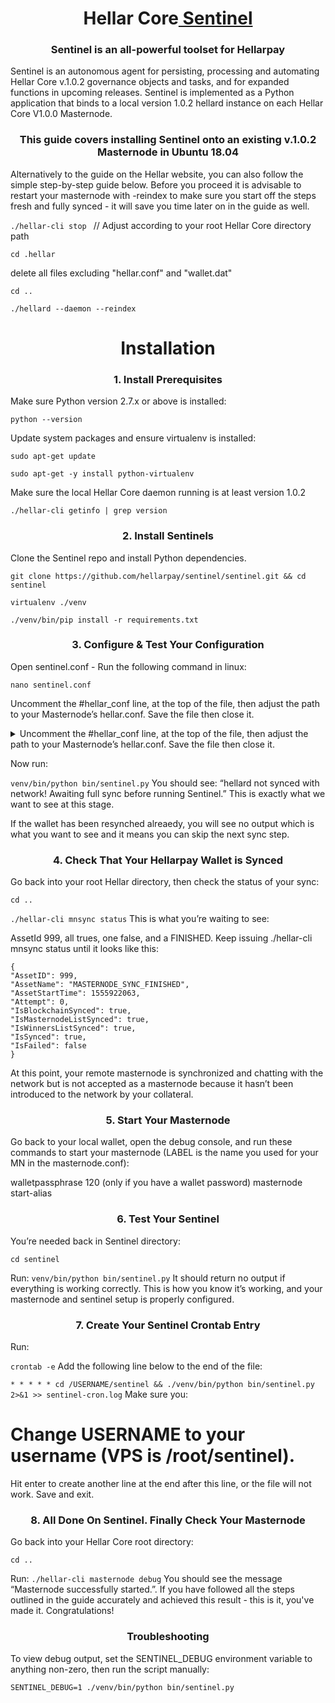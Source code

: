 <h1 align="center">Hellar Core<a href="https://github.com/hellarcore/sentinel" target="_blank"> Sentinel</a> 
<h3 align="center">Sentinel is an all-powerful toolset for Hellarpay</h3>


Sentinel is an autonomous agent for persisting, processing and automating Hellar Core v.1.0.2 governance objects and tasks, and for expanded functions in upcoming releases.
Sentinel is implemented as a Python application that binds to a local version 1.0.2 hellard instance on each Hellar Core V1.0.0 Masternode.

<h3 align="center">This guide covers installing Sentinel onto an existing v.1.0.2 Masternode in Ubuntu 18.04</h3>

Alternatively to the guide on the Hellar website, you can also follow the simple step-by-step guide below. Before you proceed it is advisable to restart your masternode with -reindex to make sure you start off the steps fresh and fully synced - it will save you time later on in the guide as well.

```./hellar-cli stop ``` // Adjust according to your root Hellar Core directory path

```cd .hellar```

delete all files excluding "hellar.conf" and "wallet.dat"

```cd ..```

```./hellard --daemon --reindex```

<h1 align="center">Installation</a> 

<h3 align="center">1. Install Prerequisites</h3>
Make sure Python version 2.7.x or above is installed:

```python --version```

Update system packages and ensure virtualenv is installed:

```sudo apt-get update```

```sudo apt-get -y install python-virtualenv```

Make sure the local Hellar Core daemon running is at least version 1.0.2

```./hellar-cli getinfo | grep version```


<h3 align="center">2. Install Sentinels</h3>

Clone the Sentinel repo and install Python dependencies.

```git clone https://github.com/hellarpay/sentinel/sentinel.git && cd sentinel```

```virtualenv ./venv```

```./venv/bin/pip install -r requirements.txt```


<h3 align="center">3. Configure & Test Your Configuration</h3>

Open sentinel.conf - Run the following command in linux:

```nano sentinel.conf```

Uncomment the #hellar_conf line, at the top of the file, then adjust the path to your Masternode’s hellar.conf. Save the file then close it.
<details>

<summary>Uncomment the #hellar_conf line, at the top of the file, then adjust the path to your Masternode’s hellar.conf. Save the file then close it.</summary>

### You can add a header

You can add text within a collapsed section. 

You can add an image or a code block, too.

```ruby
   hellar_conf=/path/to/hellar.conf
```

</details>


Now run:

```venv/bin/python bin/sentinel.py```
You should see: “hellard not synced with network! Awaiting full sync before running Sentinel.” This is exactly what we want to see at this stage.

If the wallet has been resynched alreaedy, you will see no output which is what you want to see and it means you can skip the next sync step.


<h3 align="center">4. Check That Your Hellarpay Wallet is Synced</h3>

Go back into your root Hellar directory, then check the status of your sync:

```cd ..```

```./hellar-cli mnsync status```
This is what you’re waiting to see:

AssetId 999, all trues, one false, and a FINISHED. Keep issuing ./hellar-cli mnsync status until it looks like this:
```
{
"AssetID": 999,
"AssetName": "MASTERNODE_SYNC_FINISHED",
"AssetStartTime": 1555922063,
"Attempt": 0,
"IsBlockchainSynced": true,
"IsMasternodeListSynced": true,
"IsWinnersListSynced": true,
"IsSynced": true,
"IsFailed": false
}
```

At this point, your remote masternode is synchronized and chatting with the network but is not accepted as a masternode because it hasn’t been introduced to the network by your collateral.


<h3 align="center">5. Start Your Masternode</h3>
Go back to your local wallet, open the debug console, and run these commands to start your masternode (LABEL is the name you used for your MN in the masternode.conf):

walletpassphrase <YOURPASSPHRASE> 120 (only if you have a wallet password)
masternode start-alias <LABEL>


<h3 align="center">6. Test Your Sentinel</h3>
You’re needed back in Sentinel directory:

```cd sentinel```

Run:
```venv/bin/python bin/sentinel.py```
It should return no output if everything is working correctly. This is how you know it’s working, and your masternode and sentinel setup is properly configured.


<h3 align="center">7. Create Your Sentinel Crontab Entry</h3>
Run:

```crontab -e```
Add the following line below to the end of the file:

```* * * * * cd /USERNAME/sentinel && ./venv/bin/python bin/sentinel.py 2>&1 >> sentinel-cron.log```
Make sure you:

# Change USERNAME to your username (VPS is /root/sentinel).
Hit enter to create another line at the end after this line, or the file will not work.
Save and exit.


<h3 align="center">8. All Done On Sentinel. Finally Check Your Masternode</h3>

Go back into your Hellar Core root directory:

```cd ..```

Run:
```./hellar-cli masternode debug```
You should see the message “Masternode successfully started.”. If you have followed all the steps outlined in the guide accurately and achieved this result - this is it, you've made it. Congratulations!


<h3 align="center">Troubleshooting</h3>
To view debug output, set the SENTINEL_DEBUG environment variable to anything non-zero, then run the script manually:

```SENTINEL_DEBUG=1 ./venv/bin/python bin/sentinel.py```

